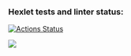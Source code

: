 ### Hexlet tests and linter status:
[![Actions Status](https://github.com/olesya-syrtina/frontend-project-46/actions/workflows/hexlet-check.yml/badge.svg)](https://github.com/olesya-syrtina/frontend-project-46/actions)


<a href="https://asciinema.org/a/s1EBxqg3IddLF8hIPvnguCecR" target="_blank"><img src="https://asciinema.org/a/s1EBxqg3IddLF8hIPvnguCecR.svg" /></a>